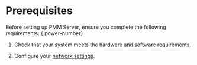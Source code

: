 # Prerequisites

Before setting up PMM Server, ensure you complete the following requirements:
{.power-number}

1. Check that your system meets the [hardware and software requirements](../plan-pmm-installation/hardware_and_system.md).

2. Configure your [network settings](../plan-pmm-installation/network_and_firewall.md).

